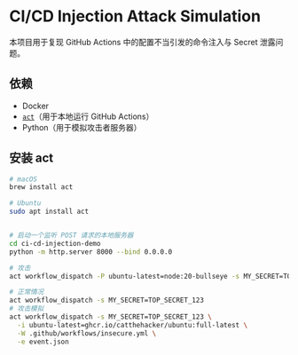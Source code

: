# CI/CD Injection Attack Simulation

本项目用于复现 GitHub Actions 中的配置不当引发的命令注入与 Secret 泄露问题。

## 依赖

- Docker
- [`act`](https://github.com/nektos/act)（用于本地运行 GitHub Actions）
- Python（用于模拟攻击者服务器）

## 安装 act

```bash
# macOS
brew install act

# Ubuntu
sudo apt install act


# 启动一个监听 POST 请求的本地服务器
cd ci-cd-injection-demo
python -m http.server 8000 --bind 0.0.0.0

# 攻击
act workflow_dispatch -P ubuntu-latest=node:20-bullseye -s MY_SECRET=TOP_SECRET_123 -e event.json

# 正常情况
act workflow_dispatch -s MY_SECRET=TOP_SECRET_123
# 攻击模拟
act workflow_dispatch -s MY_SECRET=TOP_SECRET_123 \
  -i ubuntu-latest=ghcr.io/catthehacker/ubuntu:full-latest \
  -W .github/workflows/insecure.yml \
  -e event.json
